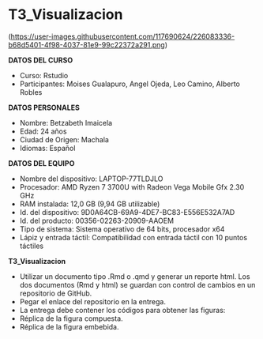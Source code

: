 # T3_Visualizacion


(https://user-images.githubusercontent.com/117690624/226083336-b68d5401-4f98-4037-81e9-99c22372a291.png)


**DATOS DEL CURSO**
- Curso: Rstudio
- Participantes: Moises Gualapuro, Angel Ojeda, Leo Camino, Alberto Robles

**DATOS PERSONALES**
- Nombre: Betzabeth Imaicela 
- Edad: 24 años
- Ciudad de Origen: Machala
- Idiomas: Español

**DATOS DEL EQUIPO**
- Nombre del dispositivo:	LAPTOP-77TLDJLO
- Procesador:	AMD Ryzen 7 3700U with Radeon Vega Mobile Gfx     2.30 GHz
- RAM instalada:	12,0 GB (9,94 GB utilizable)
- Id. del dispositivo:	9D0A64CB-69A9-4DE7-BC83-E556E532A7AD
- Id. del producto:	00356-02263-20909-AAOEM
- Tipo de sistema:	Sistema operativo de 64 bits, procesador x64
- Lápiz y entrada táctil:	Compatibilidad con entrada táctil con 10 puntos táctiles

**T3_Visualizacion**
- Utilizar un documento tipo .Rmd o .qmd y generar un reporte html. Los dos documentos (Rmd y html) se guardan con control de cambios en un repositorio de GitHub. 
- Pegar el enlace del repositorio en la entrega.
- La entrega debe contener los códigos para obtener las figuras: 
- Réplica de la figura compuesta.
- Réplica de la figura embebida.
